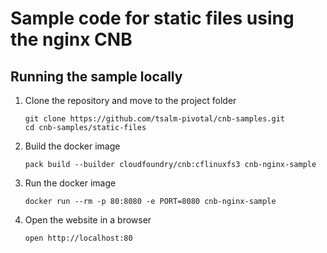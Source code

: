 # Sample code for static files using the nginx CNB

## Running the sample locally
1. Clone the repository and move to the project folder
    ```
    git clone https://github.com/tsalm-pivotal/cnb-samples.git
    cd cnb-samples/static-files
    ```
2. Build the docker image
    ```
    pack build --builder cloudfoundry/cnb:cflinuxfs3 cnb-nginx-sample 
    ```
3. Run the docker image
    ```
    docker run --rm -p 80:8080 -e PORT=8080 cnb-nginx-sample 
    ```
4. Open the website in a browser
    ```
    open http://localhost:80
    ```
